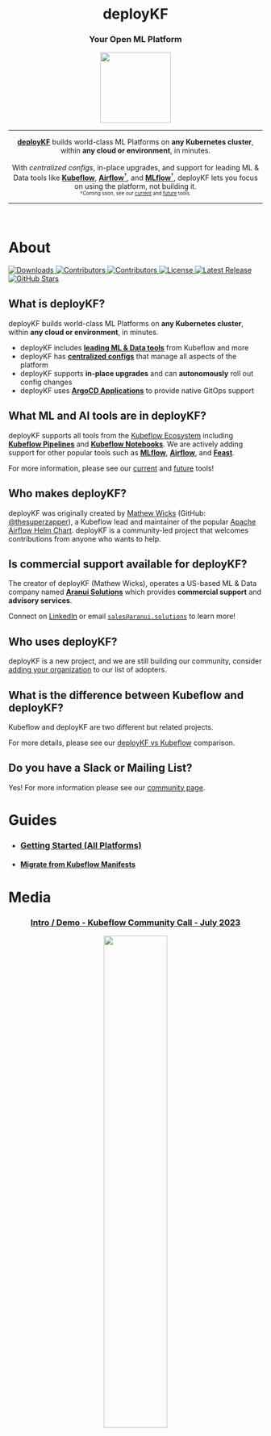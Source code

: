 <h1 align="center">deployKF</h1>

<div align="center">
  <h3>Your Open ML Platform</h3>
</div>

<div align="center">
  <a href="https://www.deploykf.org/" target="_blank" rel="noopener">
    <img src="https://www.deploykf.org/assets/images/logo_1/logo.svg" width="140">
  </a>
</div>

<hr>

<p align="center">
  <a href="https://www.deploykf.org/" target="_blank" rel="noopener"><b>deployKF</b></a> builds world-class ML Platforms on <strong>any Kubernetes cluster</strong>, within <strong>any cloud or environment</strong>, in minutes.
  <br>
  <br>
  With <em>centralized configs</em>, in-place upgrades, and support for leading ML & Data tools like 
  <a href="https://www.deploykf.org/reference/tools/#kubeflow-ecosystem"><strong>Kubeflow</strong></a>,
  <a href="https://www.deploykf.org/reference/future-tools/#apache-airflow"><strong>Airflow</strong><sup>†</sup></a>, and
  <a href="https://www.deploykf.org/reference/future-tools/#mlflow-model-registry"><strong>MLflow</strong><sup>†</sup></a>,
  deployKF lets you focus on using the platform, not building it.
  <br>
  <sub><sup>†</sup><sup>Coming soon, see our <a href="https://www.deploykf.org/reference/tools/" target="_blank" rel="noopener">current</a> and <a href="https://www.deploykf.org/reference/future-tools/" target="_blank" rel="noopener">future</a> tools.</sup></sub>
</p>

<hr>
<br>

# About

<div>
  <a href="https://github.com/deployKF/deployKF/releases">
    <img alt="Downloads" src="https://img.shields.io/github/downloads/deployKF/deployKF/total?style=flat-square&color=28a745">
  </a>
  <a href="https://github.com/deployKF/deployKF/fork">
    <img alt="Contributors" src="https://img.shields.io/github/forks/deployKF/deployKF?style=flat-square&color=28a745">
  </a>
  <a href="https://github.com/deployKF/deployKF/graphs/contributors">
    <img alt="Contributors" src="https://img.shields.io/github/contributors/deployKF/deployKF?style=flat-square&color=28a745">
  </a>
  <a href="https://github.com/deployKF/deployKF/blob/master/LICENSE">
    <img alt="License" src="https://img.shields.io/github/license/deployKF/deployKF?style=flat-square&color=28a745">
  </a>
  <a href="https://github.com/deployKF/deployKF/releases">
    <img alt="Latest Release" src="https://img.shields.io/github/v/release/deployKF/deployKF?style=flat-square&color=6f42c1&label=latest%20release">
  </a>
  <br>
  <a href="https://github.com/deployKF/deployKF/stargazers">
    <img alt="GitHub Stars" src="https://img.shields.io/github/stars/deployKF/deployKF?style=for-the-badge&color=ffcb2f&label=Support%20with%20%E2%AD%90%20on%20GitHub">
  </a>
</div>

## What is deployKF?

deployKF builds world-class ML Platforms on __any Kubernetes cluster__, within __any cloud or environment__, in minutes.

- deployKF includes [__leading ML & Data tools__](https://www.deploykf.org/reference/tools/) from Kubeflow and more
- deployKF has [__centralized configs__](https://www.deploykf.org/reference/deploykf-values/) that manage all aspects of the platform
- deployKF supports __in-place upgrades__ and can __autonomously__ roll out config changes
- deployKF uses [__ArgoCD Applications__](https://www.deploykf.org/guides/getting-started/#4-sync-argocd-applications) to provide native GitOps support

## What ML and AI tools are in deployKF?

deployKF supports all tools from the [Kubeflow Ecosystem](https://www.deploykf.org/reference/tools/#kubeflow-ecosystem) including [__Kubeflow Pipelines__](https://www.deploykf.org/reference/tools/#kubeflow-pipelines) and [__Kubeflow Notebooks__](https://www.deploykf.org/reference/tools/#kubeflow-notebooks).
We are actively adding support for other popular tools such as [__MLflow__](https://www.deploykf.org/reference/future-tools/#mlflow-model-registry), [__Airflow__](https://www.deploykf.org/reference/future-tools/#apache-airflow), and [__Feast__](https://www.deploykf.org/reference/future-tools/#feast). 

For more information, please see our [current](https://www.deploykf.org/reference/tools/) and [future](https://www.deploykf.org/reference/future-tools/) tools!

## Who makes deployKF?

deployKF was originally created by [Mathew Wicks](https://www.linkedin.com/in/mathewwicks/) (GitHub: [@thesuperzapper](https://github.com/thesuperzapper)), a Kubeflow lead and maintainer of the popular [Apache Airflow Helm Chart](https://github.com/airflow-helm/charts).
deployKF is a community-led project that welcomes contributions from anyone who wants to help.

## Is commercial support available for deployKF?

The creator of deployKF (Mathew Wicks), operates a US-based ML & Data company named [__Aranui Solutions__](https://www.aranui.solutions) which provides __commercial support__ and __advisory services__.

Connect on [LinkedIn](https://www.linkedin.com/in/mathewwicks/) or email [`sales@aranui.solutions`](mailto:sales@aranui.solutions?subject=%5BdeployKF%5D%20MY_SUBJECT) to learn more!

## Who uses deployKF?

deployKF is a new project, and we are still building our community, consider [adding your organization](ADOPTERS.md) to our list of adopters.

## What is the difference between Kubeflow and deployKF?

Kubeflow and deployKF are two different but related projects.

For more details, please see our [deployKF vs Kubeflow](https://www.deploykf.org/about/kubeflow-vs-deploykf/) comparison.

## Do you have a Slack or Mailing List?

Yes! For more information please see our [community page](https://www.deploykf.org/about/community/).

# Guides

- ### [Getting Started (All Platforms)](https://www.deploykf.org/guides/getting-started/)
- #### [Migrate from Kubeflow Manifests](https://www.deploykf.org/guides/migrate-from-kubeflow-manifests/)

# Media

<div align="center">
  <h3>
    <a href="https://www.youtube.com/watch?v=VggtaOgtBJo" target="_blank" rel="noopener">
      Intro / Demo - Kubeflow Community Call - July 2023
    </a>
  </h3>
  <a href="https://www.youtube.com/watch?v=VggtaOgtBJo" target="_blank" rel="noopener">
    <img src="https://i.ytimg.com/vi/VggtaOgtBJo/maxresdefault.jpg" width="50%">
  </a>
</div>
